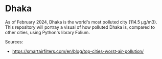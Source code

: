 # Dhaka

As of February 2024, Dhaka is the world's most polluted city (114.5 µg/m3). This repository will portray a visual of how polluted Dhaka is, compared to other cities, using Python's library Folium. 


Sources:
- https://smartairfilters.com/en/blog/top-cities-worst-air-pollution/

